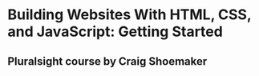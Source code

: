 # Building Websites With HTML, CSS, and JavaScript: Getting Started
## Pluralsight course by Craig Shoemaker